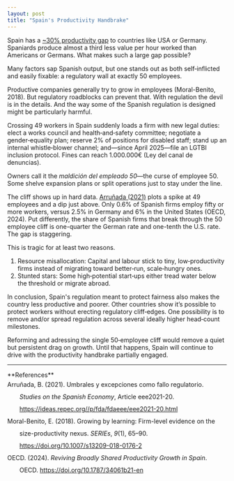 ```yaml
---
layout: post
title: "Spain's Productivity Handbrake"
---
```

Spain has a [~30% productivity gap](https://en.wikipedia.org/wiki/List_of_countries_by_labour_productivity) to countries like USA or Germany. Spaniards produce almost a third less value per hour worked than Americans or Germans. What makes such a large gap possible?

Many factors sap Spanish output, but one stands out as both self‑inflicted and easily fixable: a regulatory wall at exactly 50 employees.

Productive companies generally try to grow in employees (Moral-Benito, 2018). But regulatory roadblocks can prevent that. With regulation the devil is in the details. And the way some of the Spanish regulation is designed might be particularly harmful.

Crossing 49 workers in Spain suddenly loads a firm with new legal duties: elect a works council and health‑and‑safety committee; negotiate a gender‑equality plan; reserve 2% of positions for disabled staff; stand up an internal whistle‑blower channel; and—since April 2025—file an LGTBI inclusion protocol. Fines can reach 1.000.000€ (Ley del canal de denuncias).

Owners call it the *maldición del empleado 50*—the curse of employee 50. Some shelve expansion plans or split operations just to stay under the line.

The cliff shows up in hard data. [Arruñada (2021)](https://documentos.fedea.net/pubs/eee/eee2021-20.pdf?_gl=1*9ehk6f*_ga*MTg4NjkwNTY2OC4xNzQ5ODA4MzEx*_ga_K71EGLC8JC*czE3NDk5MTA5NTEkbzIkZzAkdDE3NDk5MTA5NTEkajYwJGwwJGgw) plots a spike at 49 employees and a dip just above. Only 0.6% of Spanish firms employ fifty or more workers, versus 2.5% in Germany and 6% in the United States (OECD, 2024). Put differently, the share of Spanish firms that break through the 50 employee cliff is one-quarter the German rate and one-tenth the U.S. rate. The gap is staggering.

This is tragic for at least two reasons.

1. Resource misallocation: Capital and labour stick to tiny, low‑productivity firms instead of migrating toward better‑run, scale‑hungry ones.
2. Stunted stars: Some high‑potential start‑ups either tread water below the threshold or migrate abroad.

In conclusion, Spain's regulation meant to protect fairness also makes the country less productive and poorer. Other countries show it’s possible to protect workers without erecting regulatory cliff‑edges. One possibility is to remove and/or spread regulation across several ideally higher head‑count milestones.

Reforming and adressing the single 50‑employee cliff would remove a quiet but persistent drag on growth. Until that happens, Spain will continue to drive with the productivity handbrake partially engaged.

<hr>
**References**

<div class="csl-bib-body" style="line-height: 2; margin-left: 2em; text-indent:-2em;">
  <div class="csl-entry">Arruñada, B. (2021). Umbrales y excepciones como fallo regulatorio. <i>Studies on the Spanish Economy</i>, Article eee2021-20. <a href="https://ideas.repec.org//p/fda/fdaeee/eee2021-20.html">https://ideas.repec.org//p/fda/fdaeee/eee2021-20.html</a></div>
  <span class="Z3988" title="url_ver=Z39.88-2004&amp;ctx_ver=Z39.88-2004&amp;rfr_id=info%3Asid%2Fzotero.org%3A2&amp;rft_val_fmt=info%3Aofi%2Ffmt%3Akev%3Amtx%3Ajournal&amp;rft.genre=article&amp;rft.atitle=Umbrales%20y%20excepciones%20como%20fallo%20regulatorio&amp;rft.jtitle=Studies%20on%20the%20Spanish%20Economy&amp;rft.aufirst=Benito&amp;rft.aulast=Arru%C3%B1ada&amp;rft.au=Benito%20Arru%C3%B1ada&amp;rft.date=2021-05&amp;rft.language=en"></span>
  <div class="csl-entry">Moral-Benito, E. (2018). Growing by learning: Firm-level evidence on the size-productivity nexus. <i>SERIEs</i>, <i>9</i>(1), 65–90. <a href="https://doi.org/10.1007/s13209-018-0176-2">https://doi.org/10.1007/s13209-018-0176-2</a></div>
  <span class="Z3988" title="url_ver=Z39.88-2004&amp;ctx_ver=Z39.88-2004&amp;rfr_id=info%3Asid%2Fzotero.org%3A2&amp;rft_id=info%3Adoi%2F10.1007%2Fs13209-018-0176-2&amp;rft_val_fmt=info%3Aofi%2Ffmt%3Akev%3Amtx%3Ajournal&amp;rft.genre=article&amp;rft.atitle=Growing%20by%20learning%3A%20firm-level%20evidence%20on%20the%20size-productivity%20nexus&amp;rft.jtitle=SERIEs&amp;rft.stitle=SERIEs&amp;rft.volume=9&amp;rft.issue=1&amp;rft.aufirst=Enrique&amp;rft.aulast=Moral-Benito&amp;rft.au=Enrique%20Moral-Benito&amp;rft.date=2018-03-01&amp;rft.pages=65-90&amp;rft.spage=65&amp;rft.epage=90&amp;rft.issn=1869-4195&amp;rft.language=en"></span>
  <div class="csl-entry">OECD. (2024). <i>Reviving Broadly Shared Productivity Growth in Spain</i>. OECD. <a href="https://doi.org/10.1787/34061b21-en">https://doi.org/10.1787/34061b21-en</a></div>
  <span class="Z3988" title="url_ver=Z39.88-2004&amp;ctx_ver=Z39.88-2004&amp;rfr_id=info%3Asid%2Fzotero.org%3A2&amp;rft_id=urn%3Aisbn%3A978-92-64-41066-4%20978-92-64-65160-9%20978-92-64-33766-4&amp;rft_val_fmt=info%3Aofi%2Ffmt%3Akev%3Amtx%3Abook&amp;rft.genre=book&amp;rft.btitle=Reviving%20Broadly%20Shared%20Productivity%20Growth%20in%20Spain&amp;rft.publisher=OECD&amp;rft.au=undefined&amp;rft.date=2024-06-05&amp;rft.isbn=978-92-64-41066-4%20978-92-64-65160-9%20978-92-64-33766-4&amp;rft.language=en"></span>
</div>